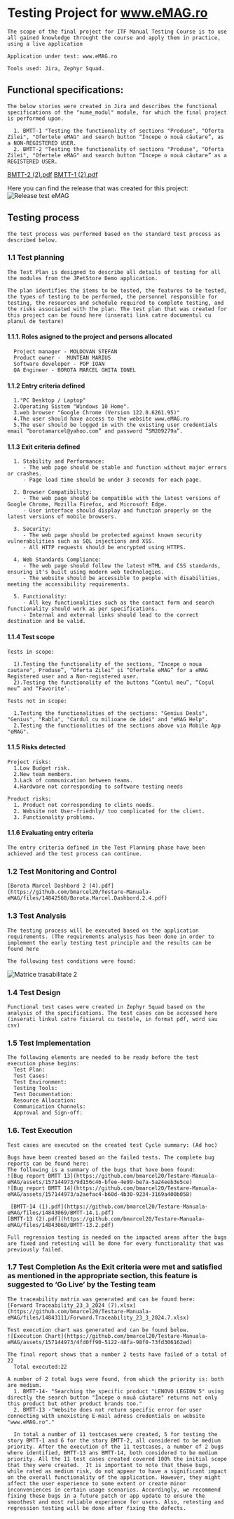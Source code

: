 # Testing Project for www.eMAG.ro
    
    The scope of the final project for ITF Manual Testing Course is to use all gained knowledge throught the course and apply them in practice, using a live application
    
    Application under test: www.eMAG.ro
    
    Tools used: Jira, Zephyr Squad.

## Functional specifications:
    The below stories were created in Jira and describes the functional specifications of the "nume_modul" module, for which the final project is performed upon.
    
      1. BMTT-1 "Testing the functionality of sections "Produse", "Oferta Zilei", "Ofertele eMAG" and search button “Începe o nouă căutare”, as a NON-REGISTERED USER.
      2. BMTT-2 "Testing the functionality of sections "Produse", "Oferta Zilei", "Ofertele eMAG" and search button “Începe o nouă căutare” as a REGISTERED USER.
[BMTT-2 (2).pdf](https://github.com/bmarcel20/Testare-Manuala-eMAG/files/14843087/BMTT-2.2.pdf)
[BMTT-1 (2).pdf](https://github.com/bmarcel20/Testare-Manuala-eMAG/files/14843086/BMTT-1.2.pdf)



Here you can find the release that was created for this project:
![Release test eMAG](https://github.com/bmarcel20/Testare-Manuala-eMAG/assets/157144973/94295f24-d9d1-48af-afae-9b3a37075208)


## Testing process
    The test process was performed based on the standard test process as described below.

### 1.1 Test planning
    The Test Plan is designed to describe all details of testing for all the modules from the JPetStore Demo application.
    
    The plan identifies the items to be tested, the features to be tested, the types of testing to be performed, the personnel responsible for testing, the resources and schedule required to complete testing, and the risks associated with the plan. The test plan that was created for this project can be found here (inserati link catre documentul cu planul de testare)

#### 1.1.1. Roles asigned to the project and persons allocated

      Project manager - MOLDOVAN STEFAN
      Product owner -  MUNTEAN MARIUS
      Software developer - POP IOAN 
      QA Engineer - BOROTA MARCEL GHITA IONEL

#### 1.1.2 Entry criteria defined

      1."PC Desktop / Laptop"
      2.Operating Sistem "Windows 10 Home".
      3.web browser "Google Chrome (Version 122.0.6261.95)"
      4.The user should have access to the website www.eMAG.ro
      5.The user should be logged in with the existing user credentials email “borotamarcel@yahoo.com” and password “SM209279a”.

#### 1.1.3 Exit criteria defined

      1. Stability and Performance:
         - The web page should be stable and function without major errors or crashes.
         - Page load time should be under 3 seconds for each page.
      
      2. Browser Compatibility:
         - The web page should be compatible with the latest versions of Google Chrome, Mozilla Firefox, and Microsoft Edge.
         - User interface should display and function properly on the latest versions of mobile browsers.
      
      3. Security:
         - The web page should be protected against known security vulnerabilities such as SQL injections and XSS.
         - All HTTP requests should be encrypted using HTTPS.
      
      4. Web Standards Compliance:
         - The web page should follow the latest HTML and CSS standards, ensuring it's built using modern web technologies.
         - The website should be accessible to people with disabilities, meeting the accessibility requirements.
      
      5. Functionality:
         - All key functionalities such as the contact form and search functionality should work as per specifications.
         - Internal and external links should lead to the correct destination and be valid.

#### 1.1.4 Test scope
    Tests in scope:
    
      1).Testing the functionality of the sections, "Incepe o noua cautare", Produse”, “Oferta Zilei” și “Ofertele eMAG” for a eMAG Registered user and a Non-registered user. 
      2).Testing the functionality of the buttons “Contul meu”, “Coșul meu” and “Favorite’.

    Tests not in scope:
    
      1.Testing the functionalities of the sections: "Genius Deals", "Genius", "Rabla", "Cardul cu milioane de idei" and "eMAG Help".
      2.Testing the functionalities of the sections above via Mobile App "eMAG".

#### 1.1.5 Risks detected
    Project risks:
      1.Low Budget risk.
      2.New team members.
      3.Lack of communication between teams.
      4.Hardware not corresponding to software testing needs 
    
    Product risks:
      1. Product not corresponding to clints needs.
      2. Website not User-friednly/ too complicated for the client.
      3. Functionality problems.

#### 1.1.6 Evaluating entry criteria
    The entry criteria defined in the Test Planning phase have been achieved and the test process can continue.

### 1.2 Test Monitoring and Control
    [Borota Marcel Dashbord 2 (4).pdf](https://github.com/bmarcel20/Testare-Manuala-eMAG/files/14842568/Borota.Marcel.Dashbord.2.4.pdf)

### 1.3 Test Analysis

    The testing process will be executed based on the application requirements. (The requirements analysis has been done in order to implement the early testing test principle and the results can be found here 
    
    The following test conditions were found:
![Matrice trasabilitate 2](https://github.com/bmarcel20/Testare-Manuala-eMAG/assets/157144973/78ae277a-73bd-4209-bf95-0d0f7714cf7a)


### 1.4 Test Design
    Functional test cases were created in Zephyr Squad based on the analysis of the specifications. The test cases can be accessed here (inserati linkul catre fisierul cu testele, in format pdf, word sau csv)
    

### 1.5 Test Implementation
    The following elements are needed to be ready before the test execution phase begins:
      Test Plan: 
      Test Cases: 
      Test Environment:
      Testing Tools: 
      Test Documentation: 
      Resource Allocation: 
      Communication Channels: 
      Approval and Sign-off: 

### 1.6. Test Execution
    Test cases are executed on the created test Cycle summary: (Ad hoc)

    Bugs have been created based on the failed tests. The complete bug reports can be found here: 
    The following is a summary of the bugs that have been found:
    ![Bug report BMTT 13](https://github.com/bmarcel20/Testare-Manuala-eMAG/assets/157144973/9d156c46-bfee-4e99-be7a-5a24eeb3e5ce)
    ![Bug report BMTT 14](https://github.com/bmarcel20/Testare-Manuala-eMAG/assets/157144973/a2aefac4-b60d-4b30-9234-3169a400b058)

     [BMTT-14 (1).pdf](https://github.com/bmarcel20/Testare-Manuala-eMAG/files/14843069/BMTT-14.1.pdf)
    [BMTT-13 (2).pdf](https://github.com/bmarcel20/Testare-Manuala-eMAG/files/14843068/BMTT-13.2.pdf)

    Full regression testing is needed on the impacted areas after the bugs are fixed and retesting will be done for every functionality that was previously failed.

### 1.7 Test Completion As the Exit criteria were met and satisfied as mentioned in the appropriate section, this feature is suggested to ‘Go Live’ by the Testing team

    The traceability matrix was generated and can be found here: 
    [Forward Traceability_23_3_2024 (7).xlsx](https://github.com/bmarcel20/Testare-Manuala-eMAG/files/14843111/Forward.Traceability_23_3_2024.7.xlsx)

    Test execution chart was generated and can be found below.
    ![Execution Chart](https://github.com/bmarcel20/Testare-Manuala-eMAG/assets/157144973/4fd0ff90-5122-48fa-98f0-73fd306162ed)

    The final report shows that a number 2 tests have failed of a total of 22
      Total executed:22

    A number of 2 total bugs were found, from which the priority is: both are medium.
      1. BMTT-14- "Searching the specific product "LENOVO LEGION 5" using directly the search button "Începe o nouă căutare" returns not only this product but other product brands too."
      2. BMTT-13 -"Website does not return specific error for user connecting with unexisting E-mail adress credentials on website "www.eMAG.ro"."

      In total a number of 11 testcases were created, 5 for testing the story BMTT-1 and 6 for the story BMTT-2, all considered to be medium priority. After the execution of the 11 testcases, a number of 2 bugs where identified, BMTT-13 ans BMTT-14, both considered to be medium priority. All the 11 test cases created covered 100% the initial scope that they were created.  It is important to note that these bugs, while rated as medium risk, do not appear to have a significant impact on the overall functionality of the application. However, they might affect the user experience to some extent or create minor inconveniences in certain usage scenarios. Accordingly, we recommend fixing these bugs in a future patch or app update to ensure the smoothest and most reliable experience for users. Also, retesting and regression testing will be done after fixing the defects.
